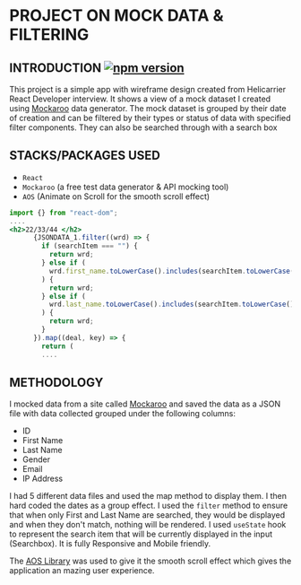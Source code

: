 # PROJECT ON MOCK DATA & FILTERING

## INTRODUCTION [![npm version](https://img.shields.io/npm/v/react.svg?style=flat)](https://www.npmjs.com/package/react)

This project is a simple app with wireframe design created from Helicarrier React Developer interview. It shows a view of a mock dataset I created using [Mockaroo](mockaroo.com) data generator. The mock dataset is grouped by their date of creation and can be filtered by their types or status of data with specified filter components. They can also be searched through with a search box

## STACKS/PACKAGES USED

- `React`
- `Mockaroo` (a free test data generator & API mocking tool)
- `AOS` (Animate on Scroll for the smooth scroll effect)

```jsx
import {} from "react-dom";
....
<h2>22/33/44 </h2>
      {JSONDATA_1.filter((wrd) => {
        if (searchItem === "") {
          return wrd;
        } else if (
          wrd.first_name.toLowerCase().includes(searchItem.toLowerCase())
        ) {
          return wrd;
        } else if (
          wrd.last_name.toLowerCase().includes(searchItem.toLowerCase())
        ) {
          return wrd;
        }
      }).map((deal, key) => {
        return (
        ....
```

## METHODOLOGY

I mocked data from a site called [Mockaroo](mockaroo.com) and saved the data as a JSON file with data collected grouped under the following columns:

- ID
- First Name
- Last Name
- Gender
- Email
- IP Address

I had 5 different data files and used the map method to display them. I then hard coded the dates as a group effect. I used the `filter` method to ensure that when only First and Last Name are searched, they would be displayed and when they don't match, nothing will be rendered. I used `useState` hook to represent the search item that will be currently displayed in the input (Searchbox). It is fully Responsive and Mobile friendly.

The [AOS Library](http://michalsnik.github.io/aos/) was used to give it the smooth scroll effect which gives the application an mazing user experience.
